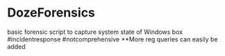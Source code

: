 # DozeForensics
basic forensic script to capture system state of Windows box #incidentresponse #notcomprehensive
**More reg queries can easily be added 
